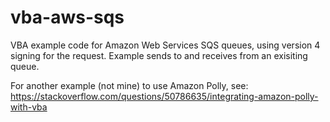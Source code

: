 # vba-aws-sqs
 VBA example code for Amazon Web Services SQS queues, using version 4 signing for the request.
 Example sends to and receives from an exisiting queue.

 For another example (not mine) to use Amazon Polly, see: https://stackoverflow.com/questions/50786635/integrating-amazon-polly-with-vba
